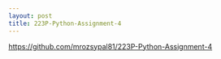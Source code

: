 ```yaml
---
layout: post
title: 223P-Python-Assignment-4
---
```



https://github.com/mrozsypal81/223P-Python-Assignment-4